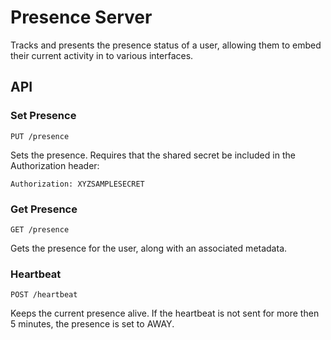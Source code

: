 # Presence Server

Tracks and presents the presence status of a user, allowing them to embed
their current activity in to various interfaces. 

## API

### Set Presence

```
PUT /presence
```

Sets the presence. Requires that the shared secret be included in
the Authorization header:

```
Authorization: XYZSAMPLESECRET
```

### Get Presence

```
GET /presence
```

Gets the presence for the user, along with an associated metadata.

### Heartbeat

```
POST /heartbeat
```

Keeps the current presence alive. If the heartbeat is not sent for more
then 5 minutes, the presence is set to AWAY.
